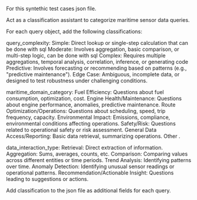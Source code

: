 For this syntethic test cases json file. 

Act as a classification assistant to categorize  maritime sensor data queries.

For each query object, add the following classifications:

query_complexity:
Simple: Direct lookup or single-step calculation that can be done with sql 
Moderate: Involves aggregation, basic comparison, or multi-step logic, can be done with sql 
Complex: Requires multiple aggregations, temporal analysis, correlation, inference, or generating code 
Predictive: Involves forecasting or recommending based on patterns (e.g., "predictive maintenance").
Edge Case: Ambiguous, incomplete data, or designed to test robustness under challenging conditions.

maritime_domain_category:
Fuel Efficiency: Questions about fuel consumption, optimization, cost.
Engine Health/Maintenance: Questions about engine performance, anomalies, predictive maintenance.
Route Optimization/Operations: Questions about scheduling, speed, trip frequency, capacity.
Environmental Impact: Emissions, compliance, environmental conditions affecting operations.
Safety/Risk: Questions related to operational safety or risk assessment.
General Data Access/Reporting: Basic data retrieval, summarizing operations.
Other .

data_interaction_type:
Retrieval: Direct extraction of information.
Aggregation: Sums, averages, counts, etc.
Comparison: Comparing values across different entities or time periods.
Trend Analysis: Identifying patterns over time.
Anomaly Detection: Identifying unusual sensor readings or operational patterns.
Recommendation/Actionable Insight: Questions leading to suggestions or actions.

Add classification to the json file as additional fields for each query. 